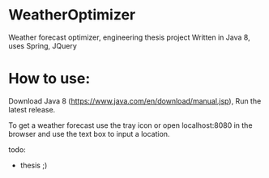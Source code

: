 # WeatherOptimizer
Weather forecast optimizer, engineering thesis project
Written in Java 8, uses Spring, JQuery

# How to use:

Download Java 8 (https://www.java.com/en/download/manual.jsp),
Run the latest release.

To get a weather forecast use the tray icon or open localhost:8080 in the browser and use the text box to input a location.

todo:
- thesis ;)
